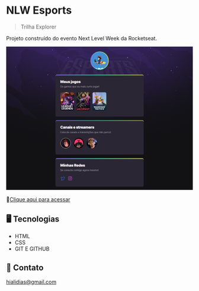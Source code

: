 # NLW Esports 

> Trilha Explorer

Projeto construído do evento Next Level Week da Rocketseat.

![preview](./preview/.github.png)

 🔗[Clique aqui para acessar](https://Hialii.github.io/NLW/)

##  🖥 Tecnologias

- HTML
- CSS
- GIT E GITHUB

##  💜 Contato 

hialidias@gmail.com